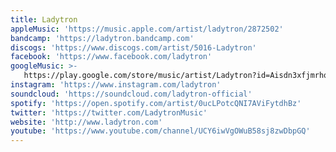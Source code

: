 ```yaml
---
title: Ladytron
appleMusic: 'https://music.apple.com/artist/ladytron/2872502'
bandcamp: 'https://ladytron.bandcamp.com'
discogs: 'https://www.discogs.com/artist/5016-Ladytron'
facebook: 'https://www.facebook.com/ladytron'
googleMusic: >-
   https://play.google.com/store/music/artist/Ladytron?id=Aisdn3xfjmrhqayh2aktwvogjse
instagram: 'https://www.instagram.com/ladytron'
soundcloud: 'https://soundcloud.com/ladytron-official'
spotify: 'https://open.spotify.com/artist/0ucLPotcQNI7AViFytdhBz'
twitter: 'https://twitter.com/LadytronMusic'
website: 'http://www.ladytron.com'
youtube: 'https://www.youtube.com/channel/UCY6iwVgOWuB58sj8zwDbpGQ'
---
```

